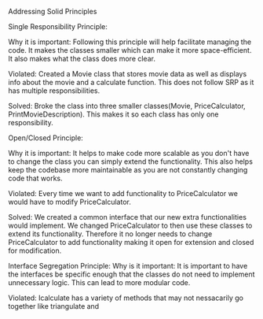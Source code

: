Addressing Solid Principles



Single Responsibility Principle:

Why it is important:
Following this principle will help facilitate managing the code. It makes the classes smaller which can make it more space-efficient. It also makes what the class does more clear.
    
Violated:
Created a Movie class that stores movie data as well as displays info about the movie and a calculate function.
This does not follow SRP as it has multiple responsibilities.
    
Solved:
Broke the class into three smaller classes(Movie, PriceCalculator, PrintMovieDescription). This makes it so each class has only one responsibility.



Open/Closed Principle:

Why it is important:
It helps to make code more scalable as you don't have to change the class you can simply extend the functionality. This also helps keep the codebase more maintainable as you are not constantly changing code that works.

Violated:
Every time we want to add functionality to PriceCalculator we would have to modify PriceCalculator.

Solved:
We created a common interface that our new extra functionalities would implement.
We changed PriceCalculator to then use these classes to extend its functionality.
Therefore it no longer needs to change PriceCalculator to add functionality making it open for extension and closed for modification.



Interface Segregation Principle:
Why is it important:
It is important to have the interfaces be specific enough that the classes do not need to implement unnecessary logic. This can lead to more modular code.

Violated:
Icalculate has a variety of methods that may not nessacarily go together like triangulate and 


    
    
    

